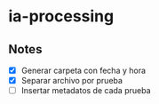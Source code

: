 # ia-processing


## Notes
-[X] Generar carpeta con fecha y hora
-[x] Separar archivo por prueba
-[ ] Insertar metadatos de cada prueba